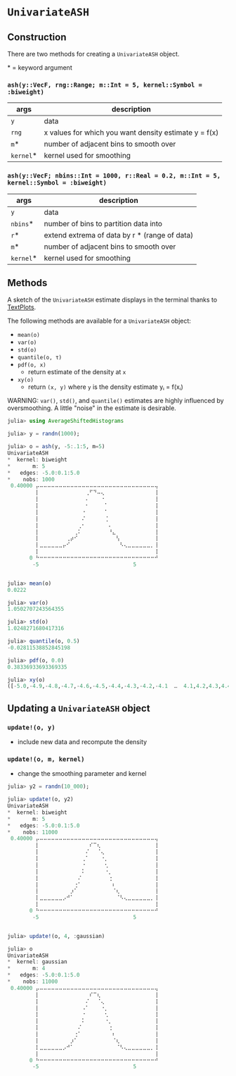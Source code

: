 # `UnivariateASH`


## Construction
There are two methods for creating a `UnivariateASH` object.

\* = keyword argument

### `ash(y::VecF, rng::Range; m::Int = 5, kernel::Symbol = :biweight)`

| args       |  description  
|------------|--------------------------------------------------
| `y`        | data
| `rng`      | x values for which you want density estimate y = f(x)
| `m`\*      | number of adjacent bins to smooth over
| `kernel`\* | kernel used for smoothing

### `ash(y::VecF; nbins::Int = 1000, r::Real = 0.2, m::Int = 5, kernel::Symbol = :biweight)`

| args       |  description  
|------------|--------------------------------------------------
| `y`        | data
| `nbins`\*  | number of bins to partition data into
| `r`\*      | extend extrema of data by r * (range of data)
| `m`\*      | number of adjacent bins to smooth over
| `kernel`\* | kernel used for smoothing



## Methods
A sketch of the `UnivariateASH` estimate displays in the terminal thanks to [TextPlots](https://github.com/sunetos/TextPlots.jl).  

The following methods are available for a `UnivariateASH` object:

- `mean(o)`
- `var(o)`
- `std(o)`
- `quantile(o, τ)`
- `pdf(o, x)`
    - return estimate of the density at `x`
- `xy(o)`
    - return `(x, y)` where `y` is the density estimate yᵢ = f(xᵢ)

WARNING:  `var()`, `std()`, and `quantile()` estimates are highly influenced by oversmoothing.  A little "noise" in the estimate is desirable.


```julia
julia> using AverageShiftedHistograms

julia> y = randn(1000);

julia> o = ash(y, -5:.1:5, m=5)
UnivariateASH
*  kernel: biweight
*       m: 5
*   edges: -5.0:0.1:5.0
*    nobs: 1000
 0.40000 ⡤⠤⠤⠤⠤⠤⠤⠤⠤⠤⠤⠤⠤⠤⠤⠤⠤⠤⠤⠤⠤⠤⠤⠤⠤⠤⠤⠤⠤⠤⠤⢤
         ⡇⠀⠀⠀⠀⠀⠀⠀⠀⠀⠀⠀⠀⢀⠋⠙⠤⢄⠀⠀⠀⠀⠀⠀⠀⠀⠀⠀⠀⠀⠀⢸
         ⡇⠀⠀⠀⠀⠀⠀⠀⠀⠀⠀⠀⠀⠄⠀⠀⠀⠐⠀⠀⠀⠀⠀⠀⠀⠀⠀⠀⠀⠀⠀⢸
         ⡇⠀⠀⠀⠀⠀⠀⠀⠀⠀⠀⠀⠀⠂⠀⠀⠀⠀⠁⠀⠀⠀⠀⠀⠀⠀⠀⠀⠀⠀⠀⢸
         ⡇⠀⠀⠀⠀⠀⠀⠀⠀⠀⠀⠀⠐⠀⠀⠀⠀⠀⠁⠀⠀⠀⠀⠀⠀⠀⠀⠀⠀⠀⠀⢸
         ⡇⠀⠀⠀⠀⠀⠀⠀⠀⠀⠀⠀⠌⠀⠀⠀⠀⠀⢈⠀⠀⠀⠀⠀⠀⠀⠀⠀⠀⠀⠀⢸
         ⡇⠀⠀⠀⠀⠀⠀⠀⠀⠀⠀⢀⠂⠀⠀⠀⠀⠀⠀⠄⠀⠀⠀⠀⠀⠀⠀⠀⠀⠀⠀⢸
         ⡇⠀⠀⠀⠀⠀⠀⠀⠀⠀⢀⠅⠀⠀⠀⠀⠀⠀⠀⠘⣄⠀⠀⠀⠀⠀⠀⠀⠀⠀⠀⢸
         ⡇⠀⠀⠀⠀⠀⠀⠀⢀⡴⠊⠀⠀⠀⠀⠀⠀⠀⠀⠀⠀⢣⠀⠀⠀⠀⠀⠀⠀⠀⠀⢸
         ⡇⣀⣀⣀⣀⣀⣀⡤⠊⠀⠀⠀⠀⠀⠀⠀⠀⠀⠀⠀⠀⠀⠣⢄⣀⣀⣀⣀⣀⣀⡀⢸
         ⡇⠀⠀⠀⠀⠀⠀⠀⠀⠀⠀⠀⠀⠀⠀⠀⠀⠀⠀⠀⠀⠀⠀⠀⠀⠀⠀⠀⠀⠀⠀⢸
       0 ⠓⠒⠒⠒⠒⠒⠒⠒⠒⠒⠒⠒⠒⠒⠒⠒⠒⠒⠒⠒⠒⠒⠒⠒⠒⠒⠒⠒⠒⠒⠒⠚
        -5                              5


julia> mean(o)
0.0222

julia> var(o)
1.0502707243564355

julia> std(o)
1.0248271680417316

julia> quantile(o, 0.5)
-0.02811538852845198

julia> pdf(o, 0.0)
0.38336933693369335

julia> xy(o)
([-5.0,-4.9,-4.8,-4.7,-4.6,-4.5,-4.4,-4.3,-4.2,-4.1  …  4.1,4.2,4.3,4.4,4.5,4.6,4.7,4.8,4.9,5.0],[0.0,0.0,0.0,0.0,0.0,0.0,0.0,0.0,0.0,0.0  …  0.0,0.0,0.0,0.0,0.0,0.0,0.0,0.0,0.0,0.0])
```

## Updating a `UnivariateASH` object

### `update!(o, y)`
- include new data and recompute the density

### `update!(o, m, kernel)`
- change the smoothing parameter and kernel

```julia
julia> y2 = randn(10_000);

julia> update!(o, y2)
UnivariateASH
*  kernel: biweight
*       m: 5
*   edges: -5.0:0.1:5.0
*    nobs: 11000
 0.40000 ⡤⠤⠤⠤⠤⠤⠤⠤⠤⠤⠤⠤⠤⠤⠤⠤⠤⠤⠤⠤⠤⠤⠤⠤⠤⠤⠤⠤⠤⠤⠤⢤
         ⡇⠀⠀⠀⠀⠀⠀⠀⠀⠀⠀⠀⠀⠀⠎⠉⢆⠀⠀⠀⠀⠀⠀⠀⠀⠀⠀⠀⠀⠀⠀⢸
         ⡇⠀⠀⠀⠀⠀⠀⠀⠀⠀⠀⠀⠀⠌⠀⠀⠈⢄⠀⠀⠀⠀⠀⠀⠀⠀⠀⠀⠀⠀⠀⢸
         ⡇⠀⠀⠀⠀⠀⠀⠀⠀⠀⠀⠀⢀⠁⠀⠀⠀⠐⡀⠀⠀⠀⠀⠀⠀⠀⠀⠀⠀⠀⠀⢸
         ⡇⠀⠀⠀⠀⠀⠀⠀⠀⠀⠀⠀⠐⠀⠀⠀⠀⠀⢂⠀⠀⠀⠀⠀⠀⠀⠀⠀⠀⠀⠀⢸
         ⡇⠀⠀⠀⠀⠀⠀⠀⠀⠀⠀⠀⠅⠀⠀⠀⠀⠀⠐⡀⠀⠀⠀⠀⠀⠀⠀⠀⠀⠀⠀⢸
         ⡇⠀⠀⠀⠀⠀⠀⠀⠀⠀⠀⠌⠀⠀⠀⠀⠀⠀⠀⢐⠀⠀⠀⠀⠀⠀⠀⠀⠀⠀⠀⢸
         ⡇⠀⠀⠀⠀⠀⠀⠀⠀⠀⢐⠁⠀⠀⠀⠀⠀⠀⠀⠀⠆⠀⠀⠀⠀⠀⠀⠀⠀⠀⠀⢸
         ⡇⠀⠀⠀⠀⠀⠀⠀⠀⡰⠁⠀⠀⠀⠀⠀⠀⠀⠀⠀⠈⢆⠀⠀⠀⠀⠀⠀⠀⠀⠀⢸
         ⡇⣀⣀⣀⣀⣀⣀⡠⠚⠁⠀⠀⠀⠀⠀⠀⠀⠀⠀⠀⠀⠈⠣⢄⣀⣀⣀⣀⣀⣀⡀⢸
         ⡇⠀⠀⠀⠀⠀⠀⠀⠀⠀⠀⠀⠀⠀⠀⠀⠀⠀⠀⠀⠀⠀⠀⠀⠀⠀⠀⠀⠀⠀⠀⢸
       0 ⠓⠒⠒⠒⠒⠒⠒⠒⠒⠒⠒⠒⠒⠒⠒⠒⠒⠒⠒⠒⠒⠒⠒⠒⠒⠒⠒⠒⠒⠒⠒⠚
        -5                              5


julia> update!(o, 4, :gaussian)

julia> o
UnivariateASH
*  kernel: gaussian
*       m: 4
*   edges: -5.0:0.1:5.0
*    nobs: 11000
 0.40000 ⡤⠤⠤⠤⠤⠤⠤⠤⠤⠤⠤⠤⠤⠤⠤⠤⠤⠤⠤⠤⠤⠤⠤⠤⠤⠤⠤⠤⠤⠤⠤⢤
         ⡇⠀⠀⠀⠀⠀⠀⠀⠀⠀⠀⠀⠀⠀⠎⠉⢆⠀⠀⠀⠀⠀⠀⠀⠀⠀⠀⠀⠀⠀⠀⢸
         ⡇⠀⠀⠀⠀⠀⠀⠀⠀⠀⠀⠀⠀⠌⠀⠀⠈⢄⠀⠀⠀⠀⠀⠀⠀⠀⠀⠀⠀⠀⠀⢸
         ⡇⠀⠀⠀⠀⠀⠀⠀⠀⠀⠀⠀⠠⠁⠀⠀⠀⠐⡀⠀⠀⠀⠀⠀⠀⠀⠀⠀⠀⠀⠀⢸
         ⡇⠀⠀⠀⠀⠀⠀⠀⠀⠀⠀⠀⠐⠀⠀⠀⠀⠀⢂⠀⠀⠀⠀⠀⠀⠀⠀⠀⠀⠀⠀⢸
         ⡇⠀⠀⠀⠀⠀⠀⠀⠀⠀⠀⠀⠅⠀⠀⠀⠀⠀⠐⡀⠀⠀⠀⠀⠀⠀⠀⠀⠀⠀⠀⢸
         ⡇⠀⠀⠀⠀⠀⠀⠀⠀⠀⠀⠌⠀⠀⠀⠀⠀⠀⠀⢐⠀⠀⠀⠀⠀⠀⠀⠀⠀⠀⠀⢸
         ⡇⠀⠀⠀⠀⠀⠀⠀⠀⠀⢐⠁⠀⠀⠀⠀⠀⠀⠀⠀⠆⠀⠀⠀⠀⠀⠀⠀⠀⠀⠀⢸
         ⡇⠀⠀⠀⠀⠀⠀⠀⠀⡰⠁⠀⠀⠀⠀⠀⠀⠀⠀⠀⠈⢆⠀⠀⠀⠀⠀⠀⠀⠀⠀⢸
         ⡇⣀⣀⣀⣀⣀⣀⡠⠚⠁⠀⠀⠀⠀⠀⠀⠀⠀⠀⠀⠀⠈⠣⢄⣀⣀⣀⣀⣀⣀⡀⢸
         ⡇⠀⠀⠀⠀⠀⠀⠀⠀⠀⠀⠀⠀⠀⠀⠀⠀⠀⠀⠀⠀⠀⠀⠀⠀⠀⠀⠀⠀⠀⠀⢸
       0 ⠓⠒⠒⠒⠒⠒⠒⠒⠒⠒⠒⠒⠒⠒⠒⠒⠒⠒⠒⠒⠒⠒⠒⠒⠒⠒⠒⠒⠒⠒⠒⠚
        -5                              5
```
